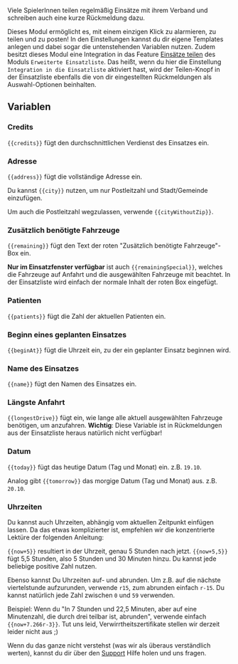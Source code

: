 Viele SpielerInnen teilen regelmäßig Einsätze mit ihrem Verband und schreiben auch eine kurze Rückmeldung dazu.

Dieses Modul ermöglicht es, mit einem einzigen Klick zu alarmieren, zu teilen und zu posten!
In den Einstellungen kannst du dir eigene Templates anlegen und dabei sogar die untenstehenden Variablen nutzen.
Zudem besitzt dieses Modul eine Integration in das Feature [Einsätze teilen](extendedCallList.md#einsatze-teilen) des Moduls `Erweiterte Einsatzliste`. Das heißt, wenn du hier die Einstellung `Integration in die Einsatzliste` aktiviert hast, wird der Teilen-Knopf in der Einsatzliste ebenfalls die von dir eingestellten Rückmeldungen als Auswahl-Optionen beinhalten.

## Variablen

### Credits

<code><span>{{</span>credits<span>}}</span></code> fügt den durchschnittlichen Verdienst des Einsatzes ein.

### Adresse

<code><span>{{</span>address<span>}}</span></code> fügt die vollständige Adresse ein.

Du kannst <code><span>{{</span>city<span>}}</span></code> nutzen, um nur Postleitzahl und Stadt/Gemeinde einzufügen.

Um auch die Postleitzahl wegzulassen, verwende <code><span>{{</span>cityWithoutZip<span>}}</span></code>.

### Zusätzlich benötigte Fahrzeuge

<code><span>{{</span>remaining<span>}}</span></code> fügt den Text der roten "Zusätzlich benötigte Fahrzeuge"-Box ein.

**Nur im Einsatzfenster verfügbar** ist auch <code><span>{{</span>remainingSpecial<span>}}</span></code>, welches die Fahrzeuge auf Anfahrt und die ausgewählten Fahrzeuge mit beachtet. In der Einsatzliste wird einfach der normale Inhalt der roten Box eingefügt.

### Patienten

<code><span>{{</span>patients<span>}}</span></code> fügt die Zahl der aktuellen Patienten ein.

### Beginn eines geplanten Einsatzes

<code><span>{{</span>beginAt<span>}}</span></code> fügt die Uhrzeit ein, zu der ein geplanter Einsatz beginnen wird.

### Name des Einsatzes

<code><span>{{</span>name<span>}}</span></code> fügt den Namen des Einsatzes ein.

### Längste Anfahrt

<code><span>{{</span>longestDrive<span>}}</span></code> fügt ein, wie lange alle aktuell ausgewählten Fahrzeuge benötigen, um anzufahren. **Wichtig**: Diese Variable ist in Rückmeldungen aus der Einsatzliste heraus natürlich nicht verfügbar!

### Datum

<code><span>{{</span>today<span>}}</span></code> fügt das heutige Datum (Tag und Monat) ein. z.B. `19.10`.

Analog gibt <code><span>{{</span>tomorrow<span>}}</span></code> das morgige Datum (Tag und Monat) aus. z.B. `20.10`.

### Uhrzeiten

Du kannst auch Uhrzeiten, abhängig vom aktuellen Zeitpunkt einfügen lassen. Da das etwas komplizierter ist, empfehlen wir die konzentrierte Lektüre der folgenden Anleitung:

<code><span>{{</span>now+5<span>}}</span></code> resultiert in der Uhrzeit, genau 5 Stunden nach jetzt. <code><span>{{</span>now+5,5<span>}}</span></code> fügt 5,5 Stunden, also 5 Stunden und 30 Minuten hinzu. Du kannst jede beliebige positive Zahl nutzen.

Ebenso kannst Du Uhrzeiten auf- und abrunden. Um z.B. auf die nächste viertelstunde aufzurunden, verwende `r15`, zum abrunden einfach `r-15`. Du kannst natürlich jede Zahl zwischen `0` und `59` verwenden.

Beispiel: Wenn du "In 7 Stunden und 22,5 Minuten, aber auf eine Minutenzahl, die durch drei teilbar ist, abrunden", verwende einfach <code><span>{{</span>now+7.266r-3<span>}}</span></code>. Tut uns leid, Verwirrtheitszertifikate stellen wir derzeit leider nicht aus ;)

Wenn du das ganze nicht verstehst (was wir als überaus verständlich werten), kannst du dir über den [Support](/support.md) Hilfe holen und uns fragen.
